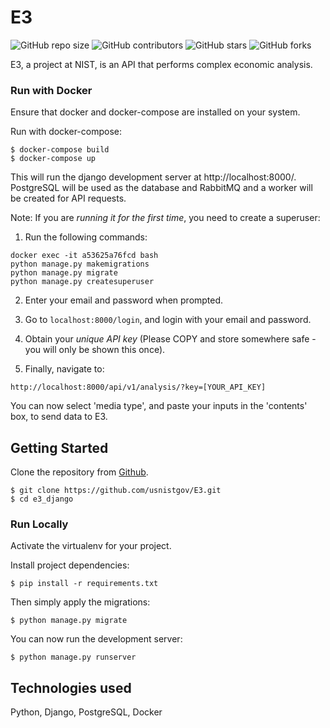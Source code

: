 # E3

![GitHub repo size](https://img.shields.io/github/repo-size/usnistgov/E3)
![GitHub contributors](https://img.shields.io/github/contributors/usnistgov/E3)
![GitHub stars](https://img.shields.io/github/stars/usnistgov/E3?style=social)
![GitHub forks](https://img.shields.io/github/forks/usnistgov/E3?style=social)

E3, a project at NIST, is an API that performs complex economic analysis.


### Run with Docker
Ensure that docker and docker-compose are installed on your system.

Run with docker-compose:

    $ docker-compose build
    $ docker-compose up

This will run the django development server at http://localhost:8000/. PostgreSQL 
will be used as the database and RabbitMQ and a worker will be created for API
requests.


Note: If you are _running it for the first time_, you need to create a superuser:

1. Run the following commands:
```
docker exec -it a53625a76fcd bash
python manage.py makemigrations
python manage.py migrate
python manage.py createsuperuser
```
2. Enter your email and password when prompted.

3. Go to `localhost:8000/login`, and login with your email and password.


4. Obtain your *unique API key* (Please COPY and store somewhere safe - you will only be shown this once).

5. Finally, navigate to:
```
http://localhost:8000/api/v1/analysis/?key=[YOUR_API_KEY]
```

You can now select 'media type', and paste your inputs in the 'contents' box, to send data to E3.

## Getting Started
Clone the repository from [Github](https://github.com/usnistgov/E3.git).

    $ git clone https://github.com/usnistgov/E3.git
    $ cd e3_django


### Run Locally
Activate the virtualenv for your project.

Install project dependencies:

    $ pip install -r requirements.txt

Then simply apply the migrations:

    $ python manage.py migrate

You can now run the development server:

    $ python manage.py runserver

## Technologies used
Python, Django, PostgreSQL, Docker
